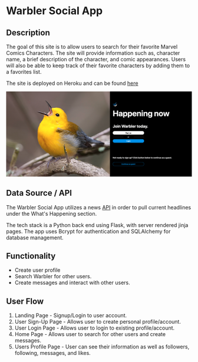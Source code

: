 # Warbler Social App

## Description

The goal of this site is to allow users to search for their favorite Marvel Comics Characters. The site will provide information such as, character name, a brief description of the character, and comic appearances. Users will also be able to keep track of their favorite characters by adding them to a favorites list.

The site is deployed on Heroku and can be found [here](https:)

![Homepage Image](static/images/warbler-cover.png)

## Data Source / API

The Warbler Social App utilizes a news [API](https://newsapi.org/) in order to pull current headlines under the What's Happening section.

The tech stack is a Python back end using Flask, with server rendered jinja pages. The app uses Bcrypt for authentication and SQLAlchemy for database management.

## Functionality

- Create user profile
- Search Warbler for other users.
- Create messages and interact with other users.

## User Flow

1. Landing Page - Signup/Login to user account.
2. User Sign-Up Page - Allows user to create personal profile/account.
3. User Login Page - Allows user to login to existing profile/account.
4. Home Page - Allows user to search for other users and create messages.
5. Users Profile Page - User can see their information as well as followers, following, messages, and likes.
